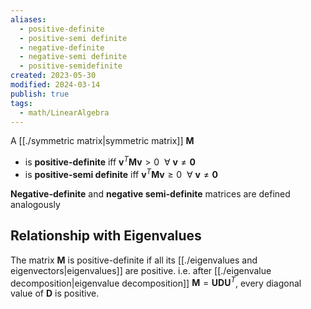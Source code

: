 ```yaml
---
aliases:
  - positive-definite
  - positive-semi definite
  - negative-definite
  - negative-semi definite
  - positive-semidefinite
created: 2023-05-30
modified: 2024-03-14
publish: true
tags:
  - math/LinearAlgebra
---
```

A [[./symmetric matrix|symmetric matrix]] $\mathbf{M}$ 
- is **positive-definite** iff $\mathbf{v}^T \mathbf{M} \mathbf{v} > 0 \ \ \forall \ \mathbf{v} \neq \mathbf{0}$
- is **positive-semi definite** iff $\mathbf{v}^T \mathbf{M} \mathbf{v} \ge 0 \ \ \forall \ \mathbf{v} \neq \mathbf{0}$

**Negative-definite** and **negative semi-definite** matrices are defined analogously

## Relationship with Eigenvalues

The matrix $\mathbf{M}$ is positive-definite if all its [[./eigenvalues and eigenvectors|eigenvalues]] are positive. i.e. after [[./eigenvalue decomposition|eigenvalue decomposition]] $\mathbf{M} = \mathbf{U} \mathbf{D} \mathbf{U}^T$, every diagonal value of $\mathbf{D}$ is positive.